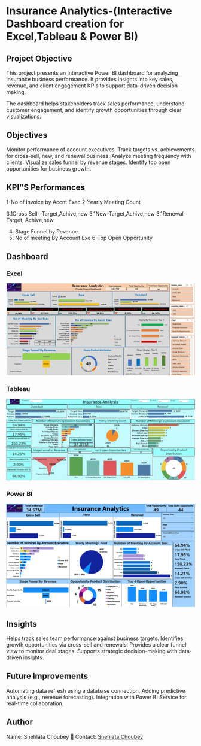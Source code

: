 # Insurance Analytics-(Interactive Dashboard creation for Excel,Tableau & Power BI)
## Project Objective
This project presents an interactive Power BI dashboard for analyzing insurance business performance.
It provides insights into key sales, revenue, and client engagement KPIs to support data-driven decision-making.

The dashboard helps stakeholders track sales performance, understand customer engagement, and identify growth opportunities through clear visualizations.
## Objectives
Monitor performance of account executives.
Track targets vs. achievements for cross-sell, new, and renewal business.
Analyze meeting frequency with clients.
Visualize sales funnel by revenue stages.
Identify top open opportunities for business growth.
## KPI"S Performances
1-No of Invoice by Accnt Exec
2-Yearly Meeting Count

3.1Cross Sell--Target,Achive,new
3.1New-Target,Achive,new
3.1Renewal-Target, Achive,new

4. Stage Funnel by Revenue
5. No of meeting By Account Exe
6-Top Open Opportunity
## Dashboard
### Excel
  ![Excel](https://github.com/anjalichoubey-dotcom/Insurance---Analytics/blob/main/Screenshot%202025-10-07%20155148.png)
### Tableau
  ![Tableau](https://github.com/anjalichoubey-dotcom/Insurance---Analytics/blob/main/Screenshot%202025-10-07%20155034.png)
### Power BI
  ![Power BI](https://github.com/anjalichoubey-dotcom/Insurance---Analytics/blob/main/Screenshot%202025-10-07%20154641.png)
## Insights
Helps track sales team performance against business targets.
Identifies growth opportunities via cross-sell and renewals.
Provides a clear funnel view to monitor deal stages.
Supports strategic decision-making with data-driven insights.
## Future Improvements
Automating data refresh using a database connection.
Adding predictive analysis (e.g., revenue forecasting).
Integration with Power BI Service for real-time collaboration.
## Author
Name: Snehlata Choubey
📧 Contact: [Snehlata Choubey](https://www.linkedin.com/in/snehlata-choubey-a52907205/)
